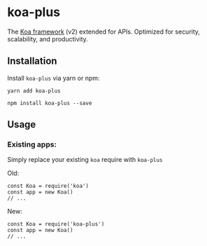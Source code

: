 # koa-plus

The [Koa framework](https://github.com/koajs/koa) (v2) extended for APIs. Optimized for security, scalability, and productivity.

## Installation

Install `koa-plus` via yarn or npm:

```
yarn add koa-plus
```

```
npm install koa-plus --save
```

## Usage

### Existing apps:

Simply replace your existing `koa` require with `koa-plus`

Old:

```
const Koa = require('koa')
const app = new Koa()
// ...
```

New:

```
const Koa = require('koa-plus')
const app = new Koa()
// ...
```
